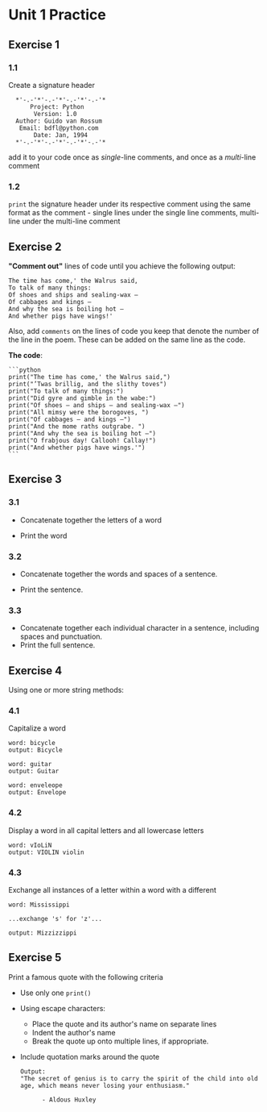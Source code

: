 # Unit 1 Practice

## **Exercise 1**

### **1.1**

Create a signature header

      *'-.-'*'-.-'*'-.-'*'-.-'*
          Project: Python
           Version: 1.0
      Author: Guido van Rossum
       Email: bdfl@python.com
           Date: Jan, 1994
      *'-.-'*'-.-'*'-.-'*'-.-'*

add it to your code once as *single*-line comments, and once as a *multi*-line comment

### **1.2**  

`print` the signature header under its
respective comment using the same format as the comment - 
single lines under the single line comments, multi-line under the multi-line comment

## **Exercise 2**

**"Comment out"** lines of code until you achieve
the following output:

    The time has come,' the Walrus said,
    To talk of many things:
    Of shoes and ships and sealing-wax —
    Of cabbages and kings —
    And why the sea is boiling hot —
    And whether pigs have wings!'

Also, add `comments` on the lines of code you keep
that denote the number of the line in the poem. These can be
added on the same line as the code.

**The code**:

    ```python
    print("The time has come,' the Walrus said,")
    print("’Twas brillig, and the slithy toves")
    print("To talk of many things:")
    print("Did gyre and gimble in the wabe:")
    print("Of shoes — and ships — and sealing-wax —")
    print("All mimsy were the borogoves, ")
    print("Of cabbages — and kings —")
    print("And the mome raths outgrabe. ")
    print("And why the sea is boiling hot —")
    print("O frabjous day! Callooh! Callay!")
    print("And whether pigs have wings.'")
    ```

## **Exercise 3**

### **3.1**

- Concatenate together the letters of a word

- Print the word

### **3.2**

- Concatenate together the words and spaces
of a sentence.

- Print the sentence.

### **3.3**

- Concatenate together each individual character in a sentence, including spaces and punctuation.
- Print the full sentence.

## **Exercise 4**

Using one or more string methods:

### **4.1**

Capitalize a word

    word: bicycle 
    output: Bicycle
      
    word: guitar
    output: Guitar
    
    word: enveleope
    output: Envelope

### **4.2**

Display a word in all capital letters and all lowercase letters

    word: vIoLiN
    output: VIOLIN violin

### **4.3**

Exchange all instances of a letter within a word with a different
  
    word: Mississippi

    ...exchange 's' for 'z'...

    output: Mizzizzippi

## **Exercise 5**

Print a famous quote with the following criteria

- Use only one `print()`
  
- Using escape characters:
  - Place the quote and its author's name on separate lines 
  - Indent the author's name
  - Break the quote up onto multiple lines, if appropriate.
  
- Include quotation marks around the quote

      Output:
      "The secret of genius is to carry the spirit of the child into old age, which means never losing your enthusiasm."

            - Aldous Huxley
